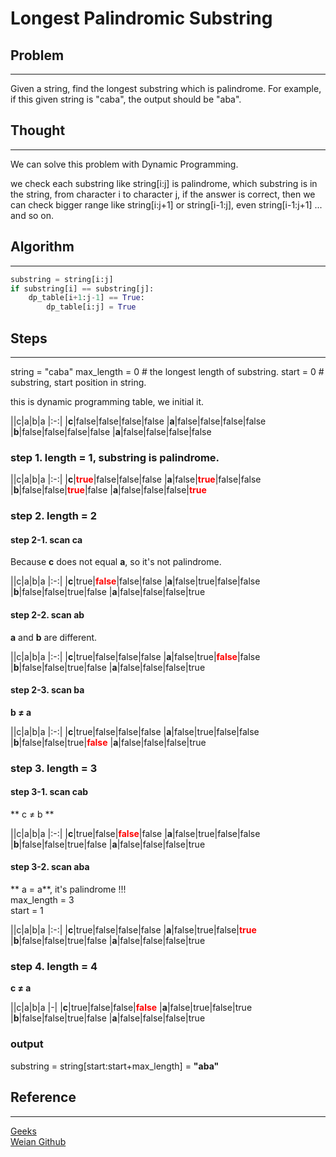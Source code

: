 # Longest Palindromic Substring

## Problem
---
Given a string, find the longest substring which is palindrome. For example, if this given string is "caba", the output should be "aba".

## Thought
---
We can solve this problem with Dynamic Programming.<br>

we check each substring like string[i:j] is palindrome, which substring is in the string, from character i to character j, if the answer is correct, then we can check bigger range like string[i:j+1] or string[i-1:j], even string[i-1:j+1] ... and so on.

## Algorithm
---
```python
substring = string[i:j]
if substring[i] == substring[j]:
    dp_table[i+1:j-1] == True:
        dp_table[i:j] = True
```
## Steps
---
string = "caba"
max_length = 0 # the longest length of substring.
start = 0 # substring, start position in string.
<br>

this is dynamic programming table, we initial it.

||c|a|b|a
|:-:|
|**c**|false|false|false|false
|**a**|false|false|false|false
|**b**|false|false|false|false
|**a**|false|false|false|false

### step 1. length = 1, substring is palindrome.
||c|a|b|a
|:-:|
|**c**|**<font color="red">true</font>**|false|false|false
|**a**|false|**<font color="red">true</font>**|false|false
|**b**|false|false|**<font color="red">true</font>**|false
|**a**|false|false|false|**<font color="red">true</font>**

### step 2. length = 2
#### step 2-1. scan ca
Because **c** does not equal **a**, so it's not palindrome.

||c|a|b|a
|:-:|
|**c**|true|**<font color="red">false</font>**|false|false
|**a**|false|true|false|false
|**b**|false|false|true|false
|**a**|false|false|false|true

#### step 2-2. scan ab

**a** and **b** are different.

||c|a|b|a
|:-:|
|**c**|true|false|false|false
|**a**|false|true|**<font color="red">false</font>**|false
|**b**|false|false|true|false
|**a**|false|false|false|true

#### step 2-3. scan ba
**b ≠ a**

||c|a|b|a
|:-:|
|**c**|true|false|false|false
|**a**|false|true|false|false
|**b**|false|false|true|**<font color="red">false</font>**
|**a**|false|false|false|true

### step 3. length = 3
#### step 3-1. scan cab
** c ≠ b **

||c|a|b|a
|:-:|
|**c**|true|false|**<font color="red">false</font>**|false
|**a**|false|true|false|false
|**b**|false|false|true|false
|**a**|false|false|false|true

#### step 3-2. scan aba

** a = a**, it's palindrome !!!
<br>max_length = 3
<br>start = 1

||c|a|b|a
|:-:|
|**c**|true|false|false|false
|**a**|false|true|false|**<font color="red">true</font>**
|**b**|false|false|true|false
|**a**|false|false|false|true

### step 4. length = 4

**c ≠ a**

||c|a|b|a
|-|
|**c**|true|false|false|**<font color="red">false</font>**
|**a**|false|true|false|true
|**b**|false|false|true|false
|**a**|false|false|false|true

### output

substring = string[start:start+max_length] = **"aba"**


## Reference
---
[Geeks](http://www.geeksforgeeks.org/longest-palindrome-substring-set-1/)
<br>
[Weian Github](https://github.com/pokk/algorithm/blob/master/weian/DynamicProgramming/longest_palindrome_substring.py)
